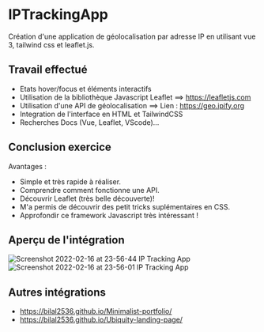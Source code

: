 # IPTrackingApp

Création d'une application de géolocalisation par adresse IP en utilisant vue 3, tailwind css et leaflet.js. 

## Travail effectué 

- Etats hover/focus et éléments interactifs 
- Utilisation de la bibliothèque Javascript Leaflet ==> https://leafletjs.com
- Utilisation d'une API de géolocalisation ==> Lien : https://geo.ipify.org
- Integration de l'interface en HTML et TailwindCSS
- Recherches Docs (Vue, Leaflet, VScode)...

## Conclusion exercice 

Avantages :

- Simple et très rapide à réaliser.
- Comprendre comment fonctionne une API.
- Découvrir Leaflet (très belle découverte)!
- M'a permis de découvrir des petit tricks suplémentaires en CSS.
- Approfondir ce framework Javascript très intéressant !   


## Aperçu de l'intégration 

![Screenshot 2022-02-16 at 23-56-44 IP Tracking App](https://user-images.githubusercontent.com/61947370/154372176-975f8f08-3fe0-41d5-97a2-69775305fb0d.png)
![Screenshot 2022-02-16 at 23-56-01 IP Tracking App](https://user-images.githubusercontent.com/61947370/154372178-fd46c25c-beb7-47d7-9d43-3dc0d2fca128.png)

## Autres intégrations 

- https://bilal2536.github.io/Minimalist-portfolio/ 
- https://bilal2536.github.io/Ubiquity-landing-page/
